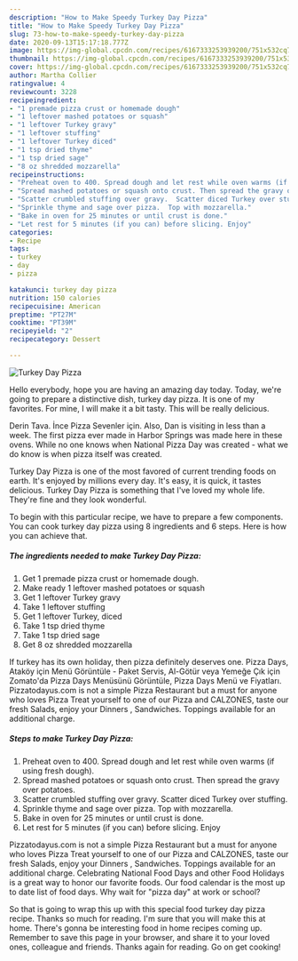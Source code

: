 ```yaml
---
description: "How to Make Speedy Turkey Day Pizza"
title: "How to Make Speedy Turkey Day Pizza"
slug: 73-how-to-make-speedy-turkey-day-pizza
date: 2020-09-13T15:17:18.777Z
image: https://img-global.cpcdn.com/recipes/6167333253939200/751x532cq70/turkey-day-pizza-recipe-main-photo.jpg
thumbnail: https://img-global.cpcdn.com/recipes/6167333253939200/751x532cq70/turkey-day-pizza-recipe-main-photo.jpg
cover: https://img-global.cpcdn.com/recipes/6167333253939200/751x532cq70/turkey-day-pizza-recipe-main-photo.jpg
author: Martha Collier
ratingvalue: 4
reviewcount: 3228
recipeingredient:
- "1 premade pizza crust or homemade dough"
- "1 leftover mashed potatoes or squash"
- "1 leftover Turkey gravy"
- "1 leftover stuffing"
- "1 leftover Turkey diced"
- "1 tsp dried thyme"
- "1 tsp dried sage"
- "8 oz shredded mozzarella"
recipeinstructions:
- "Preheat oven to 400. Spread dough and let rest while oven warms (if using fresh dough)."
- "Spread mashed potatoes or squash onto crust. Then spread the gravy over potatoes."
- "Scatter crumbled stuffing over gravy.  Scatter diced Turkey over stuffing."
- "Sprinkle thyme and sage over pizza.  Top with mozzarella."
- "Bake in oven for 25 minutes or until crust is done."
- "Let rest for 5 minutes (if you can) before slicing. Enjoy"
categories:
- Recipe
tags:
- turkey
- day
- pizza

katakunci: turkey day pizza 
nutrition: 150 calories
recipecuisine: American
preptime: "PT27M"
cooktime: "PT39M"
recipeyield: "2"
recipecategory: Dessert

---
```



![Turkey Day Pizza](https://img-global.cpcdn.com/recipes/6167333253939200/751x532cq70/turkey-day-pizza-recipe-main-photo.jpg)

Hello everybody, hope you are having an amazing day today. Today, we're going to prepare a distinctive dish, turkey day pizza. It is one of my favorites. For mine, I will make it a bit tasty. This will be really delicious.

Derin Tava. İnce Pizza Sevenler için. Also, Dan is visiting in less than a week. The first pizza ever made in Harbor Springs was made here in these ovens. While no one knows when National Pizza Day was created - what we do know is when pizza itself was created.

Turkey Day Pizza is one of the most favored of current trending foods on earth. It's enjoyed by millions every day. It's easy, it is quick, it tastes delicious. Turkey Day Pizza is something that I've loved my whole life. They're fine and they look wonderful.


To begin with this particular recipe, we have to prepare a few components. You can cook turkey day pizza using 8 ingredients and 6 steps. Here is how you can achieve that.

<!--inarticleads1-->

##### The ingredients needed to make Turkey Day Pizza:

1. Get 1 premade pizza crust or homemade dough.
1. Make ready 1 leftover mashed potatoes or squash
1. Get 1 leftover Turkey gravy
1. Take 1 leftover stuffing
1. Get 1 leftover Turkey, diced
1. Take 1 tsp dried thyme
1. Take 1 tsp dried sage
1. Get 8 oz shredded mozzarella


If turkey has its own holiday, then pizza definitely deserves one. Pizza Days, Ataköy için Menü Görüntüle - Paket Servis, Al-Götür veya Yemeğe Çık için Zomato&#39;da Pizza Days Menüsünü Görüntüle, Pizza Days Menü ve Fiyatları. Pizzatodayus.com is not a simple Pizza Restaurant but a must for anyone who loves Pizza Treat yourself to one of our Pizza and CALZONES, taste our fresh Salads, enjoy your Dinners , Sandwiches. Toppings available for an additional charge. 

<!--inarticleads2-->

##### Steps to make Turkey Day Pizza:

1. Preheat oven to 400. Spread dough and let rest while oven warms (if using fresh dough).
1. Spread mashed potatoes or squash onto crust. Then spread the gravy over potatoes.
1. Scatter crumbled stuffing over gravy.  Scatter diced Turkey over stuffing.
1. Sprinkle thyme and sage over pizza.  Top with mozzarella.
1. Bake in oven for 25 minutes or until crust is done.
1. Let rest for 5 minutes (if you can) before slicing. Enjoy


Pizzatodayus.com is not a simple Pizza Restaurant but a must for anyone who loves Pizza Treat yourself to one of our Pizza and CALZONES, taste our fresh Salads, enjoy your Dinners , Sandwiches. Toppings available for an additional charge. Celebrating National Food Days and other Food Holidays is a great way to honor our favorite foods. Our food calendar is the most up to date list of food days. Why wait for &#34;pizza day&#34; at work or school? 

So that is going to wrap this up with this special food turkey day pizza recipe. Thanks so much for reading. I'm sure that you will make this at home. There's gonna be interesting food in home recipes coming up. Remember to save this page in your browser, and share it to your loved ones, colleague and friends. Thanks again for reading. Go on get cooking!
